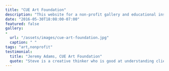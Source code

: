 ```yaml
---
title: "CUE Art Foundation"
description: "This website for a non-profit gallery and educational institution in Manhattan's Chelsea art district was design to showcase the wide range of programming at CUE, in addition to an etensive archive of artists and exhibitions. The website features multimedia galleries, news feeds and more. "
date: "2016-05-30T18:08:00-07:00"
featured: false
gallery:
-
  url: "/assets/images/cue-art-foundation.jpg"
  caption: " "
tags: "art,nonprofit"
testimonial:
  title: "Jeremy Adams, CUE Art Foundation"
  quote: "Steve is a creative thinker who is good at understanding clients needs. He was flexible to our changing demands and delivered work in a timely manner. I can highly recommend him for a web project or IT assistance."
---
```

